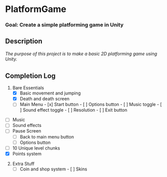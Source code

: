 # PlatformGame
### Goal: Create a simple platforming game in Unity


## Description
###### The purpose of this project is to make a basic 2D platforming game using Unity.

## Completion Log
1. Bare Essentials
   - [x] Basic movement and jumping
   - [x] Death and death screen
   - [ ] Main Menu
         - [x] Start button
         - [ ] Options button
               - [ ] Music toggle
             - [ ] Sound effect toggle
             - [ ] Resolution
         - [ ] Exit button
  - [ ] Music
  - [ ] Sound effects
  - [ ] Pause Screen
      - [ ] Back to main menu button
      - [ ] Options button
- [ ] 10 Unique level chunks
- [x] Points system

2. Extra Stuff
   - [ ] Coin and shop system
         - [ ] Skins
